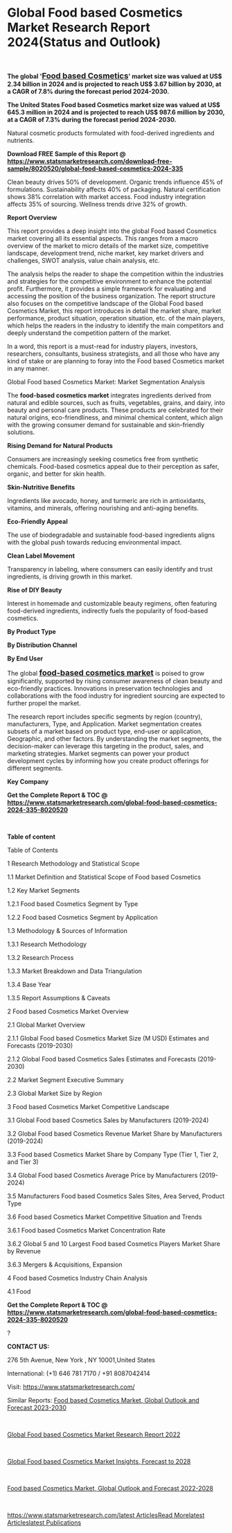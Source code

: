 <h1>Global Food based Cosmetics Market Research Report 2024(Status and Outlook)</h1><br/><p><strong>The global &#39;<span style="font-size:18px"><u><a href="https://www.statsmarketresearch.com/download-free-sample/8020520/global-food-based-cosmetics-2024-335">Food based Cosmetics</a></u></span>&#39; market size was valued at US$ 2.34 billion in 2024 and is projected to reach US$ 3.67 billion by 2030, at a <strong>CAGR</strong> of 7.8% during the forecast period 2024-2030.</strong></p>
 
 
 
 <p><strong>The United States Food based Cosmetics market size was valued at US$ 645.3 million in 2024 and is projected to reach US$ 987.6 million by 2030, at a <strong>CAGR</strong> of 7.3% during the forecast period 2024-2030.</strong></p>
 
 
 
 <p>Natural cosmetic products formulated with food-derived ingredients and nutrients.</p>
 
 
 
 <p><strong>Download FREE Sample of this Report @ <a href="https://www.statsmarketresearch.com/download-free-sample/8020520/global-food-based-cosmetics-2024-335">https://www.statsmarketresearch.com/download-free-sample/8020520/global-food-based-cosmetics-2024-335</a></strong></p>
 
 
 
 <p>Clean beauty drives 50% of development. Organic trends influence 45% of formulations. Sustainability affects 40% of packaging. Natural certification shows 38% correlation with market access. Food industry integration affects 35% of sourcing. Wellness trends drive 32% of growth.</p>
 
 
 
 <p><strong>Report Overview</strong></p>
 
 
 
 <p>This report provides a deep insight into the global Food based Cosmetics market covering all its essential aspects. This ranges from a macro overview of the market to micro details of the market size, competitive landscape, development trend, niche market, key market drivers and challenges, SWOT analysis, value chain analysis, etc.</p>
 
 
 
 <p>The analysis helps the reader to shape the competition within the industries and strategies for the competitive environment to enhance the potential profit. Furthermore, it provides a simple framework for evaluating and accessing the position of the business organization. The report structure also focuses on the competitive landscape of the Global Food based Cosmetics Market, this report introduces in detail the market share, market performance, product situation, operation situation, etc. of the main players, which helps the readers in the industry to identify the main competitors and deeply understand the competition pattern of the market.</p>
 
 
 
 <p>In a word, this report is a must-read for industry players, investors, researchers, consultants, business strategists, and all those who have any kind of stake or are planning to foray into the Food based Cosmetics market in any manner.</p>
 
 
 
 <p>Global Food based Cosmetics Market: Market Segmentation Analysis</p>
 
 
 
 <p>The <strong>food-based cosmetics market</strong> integrates ingredients derived from natural and edible sources, such as fruits, vegetables, grains, and dairy, into beauty and personal care products. These products are celebrated for their natural origins, eco-friendliness, and minimal chemical content, which align with the growing consumer demand for sustainable and skin-friendly solutions.</p>
 
 
 
 <p><strong>Rising Demand for Natural Products</strong></p>
 
 
 
 <p>Consumers are increasingly seeking cosmetics free from synthetic chemicals. Food-based cosmetics appeal due to their perception as safer, organic, and better for skin health.</p>
 
 
 
 <p><strong>Skin-Nutritive Benefits</strong></p>
 
 
 
 <p>Ingredients like avocado, honey, and turmeric are rich in antioxidants, vitamins, and minerals, offering nourishing and anti-aging benefits.</p>
 
 
 
 <p><strong>Eco-Friendly Appeal</strong></p>
 
 
 
 <p>The use of biodegradable and sustainable food-based ingredients aligns with the global push towards reducing environmental impact.</p>
 
 
 
 <p><strong>Clean Label Movement</strong></p>
 
 
 
 <p>Transparency in labeling, where consumers can easily identify and trust ingredients, is driving growth in this market.</p>
 
 
 
 <p><strong>Rise of DIY Beauty</strong></p>
 
 
 
 <p>Interest in homemade and customizable beauty regimens, often featuring food-derived ingredients, indirectly fuels the popularity of food-based cosmetics.</p>
 
 
 
 <p><strong>By Product Type</strong></p>
 
 
 
 <p><strong>By Distribution Channel</strong></p>
 
 
 
 <p><strong>By End User</strong></p>
 
 
 
 <p>The global <strong><span style="font-size:18px"><a href="https://www.statsmarketresearch.com/download-free-sample/8020520/global-food-based-cosmetics-2024-335">food-based cosmetics market</a> </span></strong>is poised to grow significantly, supported by rising consumer awareness of clean beauty and eco-friendly practices. Innovations in preservation technologies and collaborations with the food industry for ingredient sourcing are expected to further propel the market.</p>
 
 
 
 <p>The research report includes specific segments by region (country), manufacturers, Type, and Application. Market segmentation creates subsets of a market based on product type, end-user or application, Geographic, and other factors. By understanding the market segments, the decision-maker can leverage this targeting in the product, sales, and marketing strategies. Market segments can power your product development cycles by informing how you create product offerings for different segments.</p>
 
 
 
 <p><strong>Key Company</strong></p>
 
 
 
 <div><b>Get the Complete Report & TOC @ <a href="https://www.statsmarketresearch.com/global-food-based-cosmetics-2024-335-8020520">https://www.statsmarketresearch.com/global-food-based-cosmetics-2024-335-8020520</a></b></div>
 
 
 
 <p><br />
 
 <b>Table of content</b></p>
 
 
 
 <p>Table of Contents<br />
 
 1 Research Methodology and Statistical Scope<br />
 
 1.1 Market Definition and Statistical Scope of Food based Cosmetics<br />
 
 1.2 Key Market Segments<br />
 
 1.2.1 Food based Cosmetics Segment by Type<br />
 
 1.2.2 Food based Cosmetics Segment by Application<br />
 
 1.3 Methodology & Sources of Information<br />
 
 1.3.1 Research Methodology<br />
 
 1.3.2 Research Process<br />
 
 1.3.3 Market Breakdown and Data Triangulation<br />
 
 1.3.4 Base Year<br />
 
 1.3.5 Report Assumptions & Caveats<br />
 
 2 Food based Cosmetics Market Overview<br />
 
 2.1 Global Market Overview<br />
 
 2.1.1 Global Food based Cosmetics Market Size (M USD) Estimates and Forecasts (2019-2030)<br />
 
 2.1.2 Global Food based Cosmetics Sales Estimates and Forecasts (2019-2030)<br />
 
 2.2 Market Segment Executive Summary<br />
 
 2.3 Global Market Size by Region<br />
 
 3 Food based Cosmetics Market Competitive Landscape<br />
 
 3.1 Global Food based Cosmetics Sales by Manufacturers (2019-2024)<br />
 
 3.2 Global Food based Cosmetics Revenue Market Share by Manufacturers (2019-2024)<br />
 
 3.3 Food based Cosmetics Market Share by Company Type (Tier 1, Tier 2, and Tier 3)<br />
 
 3.4 Global Food based Cosmetics Average Price by Manufacturers (2019-2024)<br />
 
 3.5 Manufacturers Food based Cosmetics Sales Sites, Area Served, Product Type<br />
 
 3.6 Food based Cosmetics Market Competitive Situation and Trends<br />
 
 3.6.1 Food based Cosmetics Market Concentration Rate<br />
 
 3.6.2 Global 5 and 10 Largest Food based Cosmetics Players Market Share by Revenue<br />
 
 3.6.3 Mergers & Acquisitions, Expansion<br />
 
 4 Food based Cosmetics Industry Chain Analysis<br />
 
 4.1 Food</p>
 
 
 
 <div><b>Get the Complete Report & TOC @ <a href="https://www.statsmarketresearch.com/global-food-based-cosmetics-2024-335-8020520">https://www.statsmarketresearch.com/global-food-based-cosmetics-2024-335-8020520</a></b></div>
 
 
 
 <p>? </p>
 
 
 
 <p><b>CONTACT US:</b><br />
 
 276 5th Avenue, New York , NY 10001,United States<br />
 
 International: (+1) 646 781 7170 / +91 8087042414<br />
 
 Visit: <a href="https://www.statsmarketresearch.com/">https://www.statsmarketresearch.com/</a><br />
 
 Similar Reports: <a href="https://www.statsmarketresearch.com/global-food-based-cosmetics-2024-335-8020520">Food based Cosmetics Market, Global Outlook and Forecast 2023-2030</a><br />
 
 <br />
 
 <a href="https://www.statsmarketresearch.com/global-food-based-cosmetics-2024-335-8020520">Global Food based Cosmetics Market Research Report 2022</a><br />
 
 <br />
 
 <a href="https://www.statsmarketresearch.com/global-food-based-cosmetics-2024-335-8020520">Global Food based Cosmetics Market Insights, Forecast to 2028</a><br />
 
 <br />
 
 <a href="https://www.statsmarketresearch.com/global-food-based-cosmetics-2024-335-8020520">Food based Cosmetics Market, Global Outlook and Forecast 2022-2028</a><br />
 
 <br />
 
 <a href="https://gyeongbokgung.com">https://www.statsmarketresearch.com/</a><a href="https://hallyeomaritime.com">latest Articles</a><a href="https://jingwansa.com">Read More</a><a href="https://nguoiviet.jp/">latest Articles</a><a href="https://www.intelmarketresearch.com/">latest Publications</a></p>